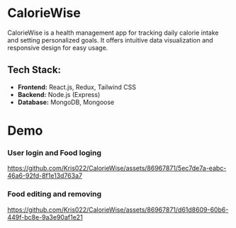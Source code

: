 # CalorieWise

CalorieWise is a health management app for tracking daily calorie intake and setting personalized goals. It offers intuitive data visualization and responsive design for easy usage.

## Tech Stack:

- **Frontend:** React.js, Redux, Tailwind CSS
- **Backend:** Node.js (Express)
- **Database:** MongoDB, Mongoose

# Demo

### User login and Food loging

https://github.com/Kris022/CalorieWise/assets/86967871/5ec7de7a-eabc-46a6-92fd-8f1e13d763a7

### Food editing and removing

https://github.com/Kris022/CalorieWise/assets/86967871/d61d8609-60b6-449f-bc8e-9a3e90af1e21
